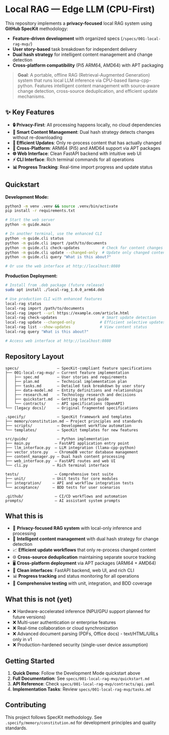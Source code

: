 # Local RAG — Edge LLM (CPU-First)

This repository implements a **privacy-focused** local RAG system using **GitHub SpecKit** methodology:
- **Feature-driven development** with organized specs (`/specs/001-local-rag-mvp/`)
- **User story-based** task breakdown for independent delivery
- **Dual hash strategy** for intelligent content management and change detection
- **Cross-platform compatibility** (Pi5 ARM64, AMD64) with APT packaging

> **Goal**: A portable, offline RAG (Retrieval-Augmented Generation) system that runs local LLM inference via CPU-based llama-cpp-python. Features intelligent content management with source-aware change detection, cross-source deduplication, and efficient update mechanisms.

## ✨ Key Features

- **🔒 Privacy-First**: All processing happens locally, no cloud dependencies
- **🧠 Smart Content Management**: Dual hash strategy detects changes without re-downloading
- **🔄 Efficient Updates**: Only re-process content that has actually changed
- **📱 Cross-Platform**: ARM64 (Pi5) and AMD64 support via APT packages
- **🌐 Web Interface**: Clean FastAPI backend with intuitive web UI
- **⚡ CLI Interface**: Rich terminal commands for all operations
- **📊 Progress Tracking**: Real-time import progress and update status

## Quickstart

**Development Mode:**
```bash
python3 -m venv .venv && source .venv/bin/activate
pip install -r requirements.txt

# Start the web server
python -m guide.main

# In another terminal, use the enhanced CLI
python -m guide.cli status
python -m guide.cli import /path/to/documents
python -m guide.cli check-updates          # Check for content changes
python -m guide.cli update --changed-only  # Update only changed content
python -m guide.cli query "What is this about?"

# Or use the web interface at http://localhost:8080
```

**Production Deployment:**
```bash
# Install from .deb package (future release)
sudo apt install ./local-rag_1.0.0_arm64.deb

# Use production CLI with enhanced features
local-rag status
local-rag import /path/to/documents
local-rag import --url https://example.com/article.html
local-rag check-updates                    # Smart update detection
local-rag update --changed-only           # Efficient selective updates
local-rag list --show-updates             # View content status
local-rag query "What is this about?"

# Access web interface at http://localhost:8080
```

## Repository Layout

```text
specs/                 — SpecKit-compliant feature specifications
├── 001-local-rag-mvp/ — Current feature implementation
│   ├── spec.md        — User stories and requirements
│   ├── plan.md        — Technical implementation plan
│   ├── tasks.md       — Detailed task breakdown by user story
│   ├── data-model.md  — Entity definitions and relationships
│   ├── research.md    — Technology research and decisions
│   ├── quickstart.md  — Getting started guide
│   └── contracts/     — API specifications (OpenAPI)
└── [legacy docs]/     — Original fragmented specifications

.specify/              — SpecKit framework and templates
├── memory/constitution.md — Project principles and standards
├── scripts/           — Development workflow automation
└── templates/         — SpecKit templates for new features

src/guide/             — Python implementation
├── main.py           — FastAPI application entry point
├── llm_interface.py  — LLM integration (llama-cpp-python)
├── vector_store.py   — ChromaDB vector database management
├── content_manager.py — Dual hash content processing
├── web_interface.py  — FastAPI routes and web UI
└── cli.py           — Rich terminal interface

tests/                — Comprehensive test suite
├── unit/            — Unit tests for core modules
├── integration/     — API and workflow integration tests
└── acceptance/      — BDD tests for user scenarios

.github/              — CI/CD workflows and automation
prompts/              — AI assistant system prompts
```

## What this **is**

- 🎯 **Privacy-focused RAG system** with local-only inference and processing
- 🔄 **Intelligent content management** with dual hash strategy for change detection  
- 📈 **Efficient update workflows** that only re-process changed content
- 🌐 **Cross-source deduplication** maintaining separate source tracking
- 🖥️ **Cross-platform deployment** via APT packages (ARM64 + AMD64)
- 🎨 **Clean interfaces**: FastAPI backend, web UI, and rich CLI
- 📊 **Progress tracking** and status monitoring for all operations
- 🧪 **Comprehensive testing** with unit, integration, and BDD coverage

## What this **is not** (yet)

- ❌ Hardware-accelerated inference (NPU/GPU support planned for future versions)
- ❌ Multi-user authentication or enterprise features
- ❌ Real-time collaboration or cloud synchronization
- ❌ Advanced document parsing (PDFs, Office docs) - text/HTML/URLs only in v1
- ❌ Production-hardened security (single-user device assumption)

## Getting Started

1. **Quick Demo**: Follow the Development Mode quickstart above
2. **Full Documentation**: See `specs/001-local-rag-mvp/quickstart.md`
3. **API Reference**: Check `specs/001-local-rag-mvp/contracts/api.yaml`
4. **Implementation Tasks**: Review `specs/001-local-rag-mvp/tasks.md`

## Contributing

This project follows SpecKit methodology. See `.specify/memory/constitution.md` for development principles and quality standards.
